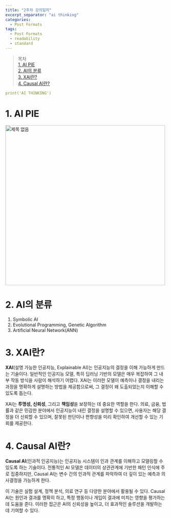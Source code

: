 ```yaml
---
title: "2주차 강의일지"
excerpt_separator: "ai thinking"
categories:
  - Post Formats
tags:
  - Post Formats
  - readability
  - standard
---
```


> 목차  
> [1. AI PIE](#1-ai-pie)  
> [2. AI의 분류](#2-ai의-분류)  
> [3. XAI란?](#3-xai란?)  
> [4. Causal AI란?](#4-causal-ai란?)  


```yaml
print('AI THINKING')
```
  
# 1. AI PIE
<img width="499" alt="제목 없음" src="https://github.com/user-attachments/assets/1dd0280b-6f9a-49fe-b523-4306e77d37fa">

# 2. AI의 분류
  1. Symbolic AI
  2. Evolutional Programming, Genetic Algorithm
  3. Artificial Neural Network(ANN)

# 3. XAI란?
**XAI**(설명 가능한 인공지능, Explainable AI)는 인공지능의 결정을 이해 가능하게 만드는 기술이다. 일반적인 인공지능 모델, 특히 딥러닝 기반의 모델은 매우 복잡하여 그 내부 작동 방식을 사람이 해석하기 어렵다. XAI는 이러한 모델이 예측이나 결정을 내리는 과정을 명확하게 설명하는 방법을 제공함으로써, 그 결정이 왜 도출되었는지 이해할 수 있도록 돕는다.

XAI는 **투명성, 신뢰성**, 그리고 **책임성**을 보장하는 데 중요한 역할을 한다. 의료, 금융, 법률과 같은 민감한 분야에서 인공지능이 내린 결정을 설명할 수 있으면, 사용자는 해당 결정을 더 신뢰할 수 있으며, 잘못된 판단이나 편향성을 미리 확인하여 개선할 수 있는 기회를 제공한다.

# 4. Causal AI란?
**Causal AI**(인과적 인공지능)는 인공지능 시스템이 인과 관계를 이해하고 모델링할 수 있도록 하는 기술이다. 전통적인 AI 모델은 데이터의 상관관계에 기반한 패턴 인식에 주로 집중하지만, Causal AI는 변수 간의 인과적 관계를 파악하여 더 깊이 있는 예측과 의사결정을 가능하게 한다.

이 기술은 실험 설계, 정책 분석, 의료 연구 등 다양한 분야에서 활용될 수 있다. Causal AI는 원인과 결과를 명확히 하고, 특정 행동이나 개입이 결과에 미치는 영향을 평가하는 데 도움을 준다. 이러한 접근은 AI의 신뢰성을 높이고, 더 효과적인 솔루션을 개발하는 데 기여할 수 있다.
